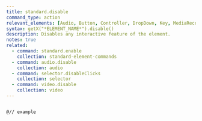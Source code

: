 ```yaml
---
title: standard.disable
command_type: action
relevant_elements: [Audio, Button, Controller, DropDown, Key, MediaRecorder, Scale, Selector, TextInput, Timer, Tooltip, Video, Youtube]
syntax: getX("*ELEMENT_NAME*").disable()
description: Disables any interactive feature of the element.
notes: true
related:
  - command: standard.enable
    collection: standard-element-commands
  - command: audio.disable
    collection: audio
  - command: selector.disableClicks
    collection: selector
  - command: video.disable
    collection: video
---
```



<!--more-->

<pre><code class="language-diff-javascript diff-highlight">
@// example
</code></pre>
